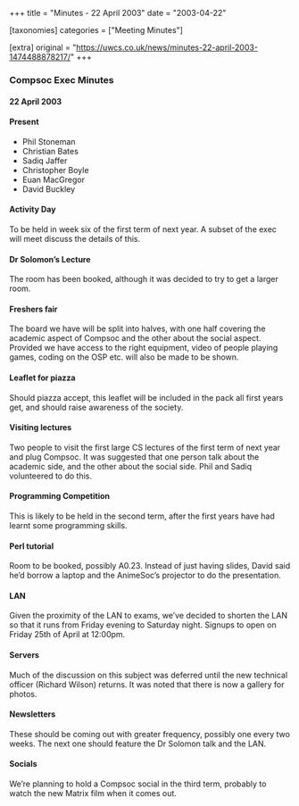+++
title = "Minutes - 22 April 2003"
date = "2003-04-22"

[taxonomies]
categories = ["Meeting Minutes"]

[extra]
original = "https://uwcs.co.uk/news/minutes-22-april-2003-1474488878217/"
+++

### Compsoc Exec Minutes

#### 22 April 2003

#### Present

  - Phil Stoneman
  - Christian Bates
  - Sadiq Jaffer
  - Christopher Boyle
  - Euan MacGregor
  - David Buckley

#### Activity Day

To be held in week six of the first term of next year. A subset of the exec will meet discuss the details of this.

#### Dr Solomon’s Lecture

The room has been booked, although it was decided to try to get a larger room.

#### Freshers fair

The board we have will be split into halves, with one half covering the academic aspect of Compsoc and the other about the social aspect. Provided we have access to the right equipment, video of people playing games, coding on the OSP etc. will also be made to be shown.

#### Leaflet for piazza

Should piazza accept, this leaflet will be included in the pack all first years get, and should raise awareness of the society.

#### Visiting lectures

Two people to visit the first large CS lectures of the first term of next year and plug Compsoc. It was suggested that one person talk about the academic side, and the other about the social side. Phil and Sadiq volunteered to do this.

#### Programming Competition

This is likely to be held in the second term, after the first years have had learnt some programming skills.

#### Perl tutorial

Room to be booked, possibly A0.23. Instead of just having slides, David said he’d borrow a laptop and the AnimeSoc’s projector to do the presentation.

#### LAN

Given the proximity of the LAN to exams, we’ve decided to shorten the LAN so that it runs from Friday evening to Saturday night. Signups to open on Friday 25th of April at 12:00pm.

#### Servers

Much of the discussion on this subject was deferred until the new technical officer (Richard Wilson) returns. It was noted that there is now a gallery for photos.

#### Newsletters

These should be coming out with greater frequency, possibly one every two weeks. The next one should feature the Dr Solomon talk and the LAN.

#### Socials

We’re planning to hold a Compsoc social in the third term, probably to watch the new Matrix film when it comes out.
